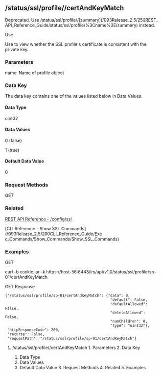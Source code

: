 ## /status/ssl/profile/<name>/certAndKeyMatch

​Deprecated. Use /status/ssl/profile/<name>/[summary](/093Release_2.5/250REST_
API_Reference_Guide/status/ssl/profile/%3Cname%3E/summary) instead.

Use

Use to view whether the SSL profile's certificate is consistent with the
private key.

### Parameters

name: Name of profile object

### Data Key

The data key contains one of the values listed below in Data Values.

#### Data Type

uint32

#### Data Values

0 (false)

1 (true)

#### Default Data Value

0

### Request Methods

GET

### Related

[REST API Reference -
/config/ssl](/093Release_2.5/250REST_API_Reference_Guide/config/ssl)

[CLI Reference - Show SSL Commands](/093Release_2.5/200CLI_Reference_Guide/Exe
c_Commands/Show_Commands/Show_SSL_Commands)

### Examples

GET

curl -b cookie.jar -k
https://host-56:8443/lrs/api/v1.0/status/ssl/profile/sp-01/certAndKeyMatch

GET Response

    
    
    {"/status/ssl/profile/sp-01/certAndKeyMatch": {"data": 0,
                                                    "default": False,
                                                    "defaultAllowed": False,
                                                    "deleteAllowed": False,
                                                    "numChildren": 0,
                                                    "type": "uint32"},
     "httpResponseCode": 200,
     "recurse": False,
     "requestPath": "/status/ssl/profile/sp-01/certAndKeyMatch"}
    

  1. /status/ssl/profile/<name>/certAndKeyMatch
    1. Parameters
    2. Data Key
      1. Data Type
      2. Data Values
      3. Default Data Value
    3. Request Methods
    4. Related
    5. Examples

